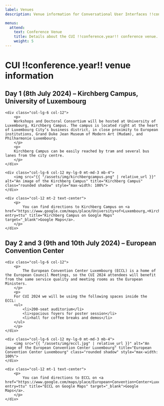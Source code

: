 ```yaml
---
label: Venues
description: Venue information for Conversational User Interfaces !!conference.year!! conference.

menus:
  attend:
    text: Conference Venue
    title: Details about the CUI !!conference.year!! conference venue.
    weight: 5
---
```


# CUI !!conference.year!! venue information

## Day 1 (8th July 2024) – Kirchberg Campus, University of Luxembourg

<div class="row">

    <div class="col-lg-6 col-12">
        <p>
        Workshops and Doctoral Consortium will be hosted at University of Luxembourg, Kirchberg Campus. The campus is located right at the heart of Luxembourg City’s business district, in close proximity to European institutions, Grand Duke Jean Museum of Modern Art (Mudam), and Philharmonie Luxembourg.
        </p>
        <p>
        Kirchberg Campus can be easily reached by tram and several bus lanes from the city centre. 
        </p>
    </div>

    <div class="col-lg-6 col-12 my-lg-0 mt-md-3 mb-4">
        <img src="{{ "/assets/img/kirchbergcampus.png" | relative_url }}" alt="An image of the Kirchberg Campus" title="Kirchberg Campus" class="rounded shadow" style="max-width: 100%">
    </div>
    
    <div class="col-12 mt-2 text-center">
        <p> 
        	You can find directions to Kirchberg Campus on <a href="https://www.google.com/maps/place/University+of+Luxembourg,+Kirchberg+Campus/@49.6259913,6.1578717,17.08z/data=!4m6!3m5!1s0x47954f43c097afcb:0x8a49572dde7a9600!8m2!3d49.626478!4d6.1587877!16s%2Fg%2F1tjrnxq0?entry=ttu" title="Kirchberg Campus on Google Maps" target="_blank">Google Maps</a>.
        </p>
    </div>

</div>

## Day 2 and 3 (9th and 10th July 2024) – European Convention Center

<div class="row">

    <div class="col-lg-6 col-12">
        <p>
            The European Convention Center Luxembourg (ECCL) is a home of the European Council Meetings, so the CUI 2024 attendees will benefit from the same service quality and meeting rooms as the European Ministers.
        </p>
        <p>
        For CUI 2024 we will be using the following spaces inside the ECCL:
        <ul>
            <li>200-seat auditorium</li>
            <li>spacious foyers for poster session</li>
            <li>hall for coffee breaks and demos</li>
        </ul>
        </p>
    </div>

    <div class="col-lg-6 col-12 my-lg-0 mt-md-3 mb-4">
        <img src="{{ "/assets/img/eccl.jpg" | relative_url }}" alt="An image of the European Convention Center Luxembourg" title="European Convention Center Luxembourg" class="rounded shadow" style="max-width: 100%">
    </div>
    
    <div class="col-12 mt-1 text-center">
        <p>
        	You can find directions to ECCL on <a href="https://www.google.com/maps/place/European+Convention+Center+Luxembourg/@49.6193722,6.1431419,17.88z/data=!4m6!3m5!1s0x47954f37301b3af1:0xb68122aac42b28b7!8m2!3d49.6193225!4d6.144781!16s%2Fg%2F11b7rxlwx6?entry=ttu" title="ECCL on Google Maps" target="_blank">Google Maps</a>.
        </p>
    </div>

</div>